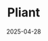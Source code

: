 ---  
layout: startup_page  
title: "Pliant"  
id: "getpliant.com"  
permalink: "/pliantgetpliant.com04282025/"  
website: "https://www.getpliant.com/en/"  
funding_round: "Series B"  
funding_amount: "$40M"  
investors: "Illuminate Financial, Speedinvest, PayPal Ventures, Motive Ventures"  
about: "Pliant provides B2B payment solutions through a platform combining physical and virtual credit cards with automation tools. Its cards-as-a-service (CaaS) model allows businesses to create branded credit card programs, improving customer retention and generating new revenue streams. The platform is gaining traction in travel, fleet management, and banking."  
markets: "Fintech, B2B Payments, Credit Cards, Finance, Financial Services, FinTech"  
hq: "Berlin, Berlin, Germany"  
founded_year: "2020"  
linkedin: "https://www.linkedin.com/company/getpliant"  
twitter: ""  
instagram: ""  
facebook: "https://www.facebook.com/getpliant"  
crunchbase: "https://www.crunchbase.com/organization/pliant-275b"  
pitchbook: "https://pitchbook.com/profiles/company/519403-42"  

date_display: "28-Apr-2025"  
date: "2025-04-28"

# SEO Optimization  
meta_title: "Pliant - Series B Funding ($40M)"  
meta_description: "Pliant, Pliant provides B2B payment solutions through a platform combining physical and virtual credit cards with automation tools. Its cards-as-a-service (Ca..."  
meta_keywords: "Pliant, Fintech, B2B Payments, Credit Cards, Finance, Financial Services, FinTech, Series B funding"  
canonical_url: "https://startup.projectstartups.com/pliantgetpliant.com04282025/"  
---
